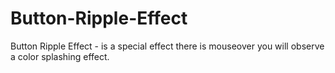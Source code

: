# Button-Ripple-Effect
Button Ripple Effect - is a special effect there is mouseover you will observe a color splashing effect.
